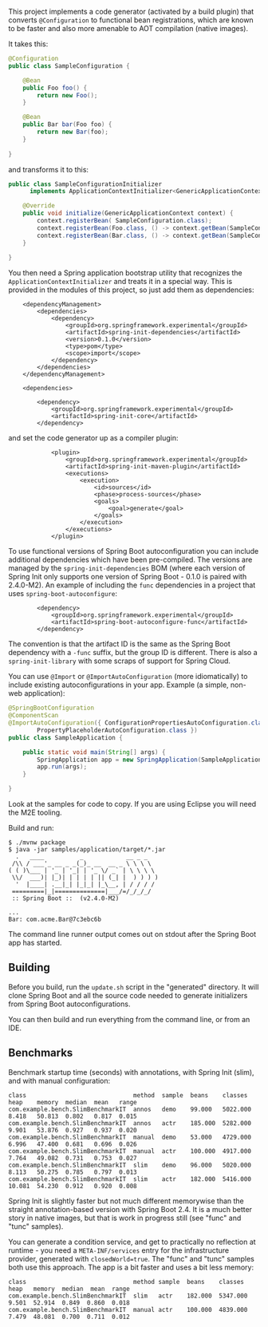 This project implements a code generator (activated by a build plugin) that converts `@Configuration` to functional bean registrations, which are known to be faster and also more amenable to AOT compilation (native images).

It takes this:

```java
@Configuration
public class SampleConfiguration {

    @Bean
    public Foo foo() {
        return new Foo();
    }

    @Bean
    public Bar bar(Foo foo) {
        return new Bar(foo);
    }
    
}
```

and transforms it to this:

```java
public class SampleConfigurationInitializer 
      implements ApplicationContextInitializer<GenericApplicationContext> {

    @Override
    public void initialize(GenericApplicationContext context) {
        context.registerBean( SampleConfiguration.class);
        context.registerBean(Foo.class, () -> context.getBean(SampleConfiguration.class).foo());
        context.registerBean(Bar.class, () -> context.getBean(SampleConfiguration.class).bar(context.getBean(Foo.class)));
    }
    
}
```

You then need a Spring application bootstrap utility that recognizes the `ApplicationContextInitializer` and treats it in a special way.  This is provided in the modules of this project, so just add them as dependencies:

```
	<dependencyManagement>
		<dependencies>
			<dependency>
				<groupId>org.springframework.experimental</groupId>
				<artifactId>spring-init-dependencies</artifactId>
				<version>0.1.0</version>
				<type>pom</type>
				<scope>import</scope>
			</dependency>
		</dependencies>
	</dependencyManagement>

	<dependencies>

		<dependency>
			<groupId>org.springframework.experimental</groupId>
			<artifactId>spring-init-core</artifactId>
		</dependency>

```

and set the code generator up as a compiler plugin:

```
			<plugin>
				<groupId>org.springframework.experimental</groupId>
				<artifactId>spring-init-maven-plugin</artifactId>
				<executions>
					<execution>
						<id>sources</id>
						<phase>process-sources</phase>
						<goals>
							<goal>generate</goal>
						</goals>
					</execution>
				</executions>
			</plugin>

```

To use functional versions of Spring Boot autoconfiguration you can include additional dependencies which have been pre-compiled. The versions are managed by the `spring-init-dependencies` BOM (where each version of Spring Init only supports one version of Spring Boot - 0.1.0 is paired with 2.4.0-M2). An example of including the `func` dependencies in a project that uses `spring-boot-autoconfigure`:

```
		<dependency>
			<groupId>org.springframework.experimental</groupId>
			<artifactId>spring-boot-autoconfigure-func</artifactId>
		</dependency>
```

The convention is that the artifact ID is the same as the Spring Boot dependency with a `-func` suffix, but the group ID is different. There is also a `spring-init-library` with some scraps of support for Spring Cloud.

You can use `@Import` or `@ImportAutoConfiguration` (more idiomatically) to include existing autoconfigurations in your app. Example (a simple, non-web application):

```java
@SpringBootConfiguration
@ComponentScan
@ImportAutoConfiguration({ ConfigurationPropertiesAutoConfiguration.class,
		PropertyPlaceholderAutoConfiguration.class })
public class SampleApplication {

	public static void main(String[] args) {
		SpringApplication app = new SpringApplication(SampleApplication.class);
		app.run(args);
	}

}
```

Look at the samples for code to copy. If you are using Eclipse you will need the M2E tooling.

Build and run:

```
$ ./mvnw package
$ java -jar samples/application/target/*.jar
  .   ____          _            __ _ _
 /\\ / ___'_ __ _ _(_)_ __  __ _ \ \ \ \
( ( )\___ | '_ | '_| | '_ \/ _` | \ \ \ \
 \\/  ___)| |_)| | | | | || (_| |  ) ) ) )
  '  |____| .__|_| |_|_| |_\__, | / / / /
 =========|_|==============|___/=/_/_/_/
 :: Spring Boot ::  (v2.4.0-M2)

...
Bar: com.acme.Bar@7c3ebc6b
```

The command line runner output comes out on stdout after the Spring Boot app has started.

## Building

Before you build, run the `update.sh` script in the "generated" directory. It will clone Spring Boot and all the source code needed to generate initializers from Spring Boot autoconfigurations.

You can then build and run everything from the command line, or from an IDE.

## Benchmarks

Benchmark startup time (seconds) with annotations, with Spring Init (slim), and with manual configuration:

```
class                              method  sample  beans    classes   heap    memory  median  mean   range
com.example.bench.SlimBenchmarkIT  annos   demo    99.000   5022.000  8.418   50.813  0.802   0.817  0.015
com.example.bench.SlimBenchmarkIT  annos   actr    185.000  5282.000  9.901   53.876  0.927   0.937  0.020
com.example.bench.SlimBenchmarkIT  manual  demo    53.000   4729.000  6.996   47.400  0.681   0.696  0.026
com.example.bench.SlimBenchmarkIT  manual  actr    100.000  4917.000  7.764   49.082  0.731   0.753  0.027
com.example.bench.SlimBenchmarkIT  slim    demo    96.000   5020.000  8.113   50.275  0.785   0.797  0.013
com.example.bench.SlimBenchmarkIT  slim    actr    182.000  5416.000  10.081  54.230  0.912   0.920  0.008
```

Spring Init is slightly faster but not much different memorywise than the straight annotation-based version with Spring Boot 2.4. It is a much better story in native images, but that is work in progress still (see "func" and "tunc" samples).

You can generate a condition service, and get to practically no reflection at runtime - you need a `META-INF/services` entry for the infrastructure provider, generated with `closedWorld=true`. The "func" and "tunc" samples both use this approach. The app is a bit faster and uses a bit less memory:

```
class                              method sample  beans    classes   heap   memory  median  mean  range
com.example.bench.SlimBenchmarkIT  slim   actr    182.000  5347.000  9.501  52.914  0.849  0.860  0.018
com.example.bench.SlimBenchmarkIT  manual actr    100.000  4839.000  7.479  48.081  0.700  0.711  0.012
```
